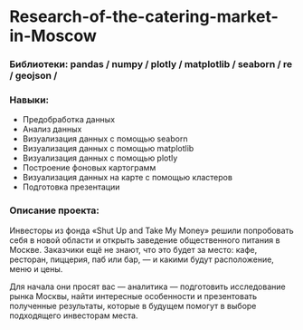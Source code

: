 # Research-of-the-catering-market-in-Moscow

### Библиотеки: pandas / numpy / plotly / matplotlib / seaborn / re / geojson /
### Навыки:
- Предобработка данных
- Анализ данных
- Визуализация данных с помощью seaborn
- Визуализация данных с помощью matplotlib
- Визуализация данных с помощью plotly
- Построение фоновых картограмм
- Визуализация данных на карте с помощью кластеров 
- Подготовка презентации

### Описание проекта:

Инвесторы из фонда «Shut Up and Take My Money» решили попробовать себя в новой области и открыть заведение общественного питания в Москве. Заказчики ещё не знают, что это будет за место: кафе, ресторан, пиццерия, паб или бар, — и какими будут расположение, меню и цены.

Для начала они просят вас — аналитика — подготовить исследование рынка Москвы, найти интересные особенности и презентовать полученные результаты, которые в будущем помогут в выборе подходящего инвесторам места. 
